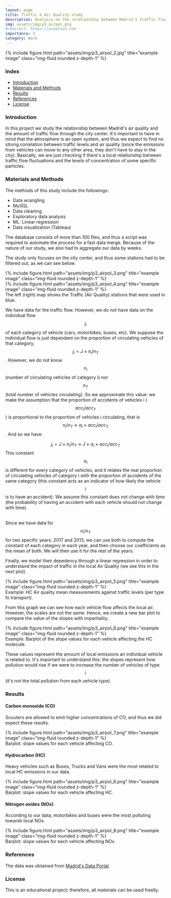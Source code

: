 ```yaml
---
layout: page
title: Traffic & Air Quality study
description: Analysis on the relationship between Madrid's traffic flow and its own air quality levels.
img: assets/img/p3_airpol.png
#redirect: https://unsplash.com
importance: 3
category: Work
---
```

<div class="row">
    <div class="col-sm mt-3 mt-md-0">
        {% include figure.html path="assets/img/p3_airpol_2.jpg" title="example image" class="img-fluid rounded z-depth-1" %}
    </div>
</div>

### Index
* [Introduction](#section1)
* [Materials and Methods](#section2)
* [Results](#section7)
* [References](#section10)
* [License](#section11)


<a id='section1'></a>
### Introduction

In this project we study the relationship between Madrid's air quality and the amount of traffic flow through the city center. It's important to have in mind that the atmosphere is an open system, and thus we expect to find no strong correlation between traffic levels and air quality (since the emissions from vehicles can move to any other area, they don't have to stay in the city). Basically, we are just checking if there's a local relationship between traffic flow fluctuations and the levels of concentration of some specific particles.

<a id='section2'></a>
### Materials and Methods

The methods of this study include the followings:

* Data wrangling
* MySQL
* Data cleaning
* Exploratory data analysis
* ML: Linear regression
* Data visualization (Tableau)

The database consists of more than 100 files, and thus a script was required to automate the process for a fast data merge.
Because of the nature of our study, we also had to aggregate our data by weeks.

The study only focuses on the city center, and thus some stations had to be filtered out, as we can see below. 

<div class="row justify-content-sm-center">
    <div class="col-sm-8 mt-3 mt-md-0">
        {% include figure.html path="assets/img/p3_airpol_3.png" title="example image" class="img-fluid rounded z-depth-1" %}
    </div>
    <div class="col-sm-4 mt-3 mt-md-0">
        {% include figure.html path="assets/img/p3_airpol_4.png" title="example image" class="img-fluid rounded z-depth-1" %}
    </div>
</div>
<div class="caption">
    The left (right) map shows the Traffic (Air Quality) stations that were used in blue.
</div>

We have data for the traffic flow. However, we do not have data on the individual flow $$j_i$$ of each category of vehicle (cars, motorbikes, buses, etc). We suppose the individual flow is just dependant on the proportion of circulating vehicles of that category, $$j_i = J \times n_i/n_T$$. However, we do not know $$n_i$$ (number of circulating vehicles of category i) nor $$n_T$$ (total number of vehicles circulating). So we approximate this value: we make the assumption that the proportion of accidents of vehicles i ($$acc_i/acc_T$$) is proportional to the proportion of vehicles i circulating, that is $$n_i/n_T \approx \alpha_i \times acc_i / acc_T$$. And so we have: 
<br><center> $$ j_i = J \times n_i /n_T \approx J \times \alpha_i \times acc_i/acc_T$$ </center>
This constant $$\alpha_i$$ is different for every category of vehicles, and it relates the real proportion of circulating vehicles of category i with the proportion of accidents of the same category (this constant acts as an indicator of how likely the vehicle $$i$$ is to have an accident). We assume this constant does not change with time (the probability of having an accident with each vehicle should not change with time).

<br>Since we have data for $$n_i/n_T$$ for two specific years: 2017 and 2013, we can use both to compute the constant of each category in each year, and then choose our coefficients as the mean of both. We will then use it for the rest of the years.

Finally, we model their depedency through a linear regression in order to understand the impact of traffic in the local Air Quality (we see this in the next plot).

<div class="row">
    <div class="col-sm mt-3 mt-md-0">
        {% include figure.html path="assets/img/p3_airpol_5.png" title="example image" class="img-fluid rounded z-depth-1" %}
    </div>
</div>
<div class="caption">
    Example: HC Air quality mean measurements against traffic levels (per type fo transport).
</div>

From this graph we can see how each vehicle flow affects the local air. However, the scales are not the same. Hence, we create a new bar plot to compare the value of the slopes with impartiality.


<div class="row">
    <div class="col-sm mt-3 mt-md-0">
        {% include figure.html path="assets/img/p3_airpol_6.png" title="example image" class="img-fluid rounded z-depth-1" %}
    </div>
</div>
<div class="caption">
    Example: Barplot of the slope values for each vehicle affecting the HC molecule.
</div>

These values represent the amount of local emissions an individual vehicle is related to. It's important to understand this: the slopes represent how pollution would rise if we were to increase the number of vehicles of type $$i$$ (it's not the total pollution from each vehicle type). 

### Results

#### Carbon monoxide (CO)
Scouters are allowed to emit higher concentrations of CO, and thus we did expect these results.
<div class="row">
    <div class="col-sm mt-3 mt-md-0">
        {% include figure.html path="assets/img/p3_airpol_7.png" title="example image" class="img-fluid rounded z-depth-1" %}
    </div>
</div>
<div class="caption">
    Barplot: slope values for each vehicle affecting CO.
</div>

#### Hydrocarbon (HC)
Heavy vehicles such as Buses, Trucks and Vans were the most related to local HC emissions in our data.
<div class="row">
    <div class="col-sm mt-3 mt-md-0">
        {% include figure.html path="assets/img/p3_airpol_6.png" title="example image" class="img-fluid rounded z-depth-1" %}
    </div>
</div>
<div class="caption">
    Barplot: slope values for each vehicle affecting HC.
</div>

#### Nitrogen oxides (NOx)
According to our data, motorbikes and buses were the most polluting towards local NOx.
<div class="row">
    <div class="col-sm mt-3 mt-md-0">
        {% include figure.html path="assets/img/p3_airpol_8.png" title="example image" class="img-fluid rounded z-depth-1" %}
    </div>
</div>
<div class="caption">
    Barplot: slope values for each vehicle affecting NOx.
</div>




<a id='section10'></a>
### References
The data was obtained from <a href="https://datos.madrid.es/portal/site/egob">Madrid's Data Portal</a>.

<a id='section11'></a>
### License
This is an educational project; therefore, all materials can be used freelly.
